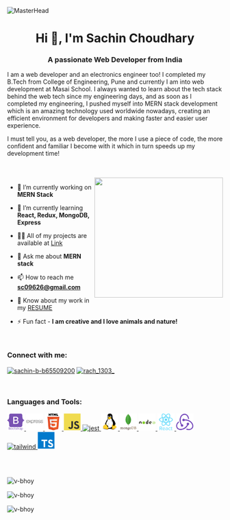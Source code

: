 ![MasterHead](https://camo.githubusercontent.com/48ec00ed4c84e771db4a1db90b56352923a8d644452a32b434d68e97006c9337/68747470733a2f2f63686b736b696c6c732e636f6d2f77702d636f6e74656e742f75706c6f6164732f323032302f30342f504e432d416e696d617465642d42616e6e6572732e676966)

<h1 align="center">Hi 👋, I'm Sachin Choudhary</h1>
<h3 align="center">A passionate Web Developer from India</h3>

<p> I am a web developer and an electronics engineer too! I completed my B.Tech from College of Engineering, Pune and currently I am into web development at Masai School. I always wanted to learn about the tech stack behind the web tech since my engineering days, and as soon as I completed my engineering, I pushed myself into MERN stack development which is an amazing technology used worldwide nowadays, creating an efficient environment for developers and making faster and easier user experience. </p>
<p>I must tell you, as a web developer, the more I use a piece of code, the more confident and familiar I become with it which in turn speeds up my development time!</p>
<br>
<br>




<img src="https://cdn.dribbble.com/users/4055494/screenshots/15215756/media/d2b66c4ca0192aa26d103448b3d1518b.gif" width="300" height="280" align="right" />


- 🔭 I’m currently working on **MERN Stack**

- 🌱 I’m currently learning **React, Redux, MongoDB, Express**

- 👨‍💻 All of my projects are available at <a href="#" target="_blank">Link</a>

- 💬 Ask me about **MERN stack**

- 📫 How to reach me **sc09626@gmail.com**

- 📄 Know about my work in my <a href="https://drive.google.com/file/d/1TJCj9LS1xfUg3OC0XMZk65VMqzMnlvJ-/view" target="_blank">RESUME</a>

- ⚡ Fun fact - **I am creative and I love animals and nature!**

<br>

<h3 align="left">Connect with me:</h3>
<p align="left">
<a href="https://www.linkedin.com/in/sachin-choudhary-0174441a0/" target="blank"><img align="center" src="https://raw.githubusercontent.com/rahuldkjain/github-profile-readme-generator/master/src/images/icons/Social/linked-in-alt.svg" alt="sachin-b-b65509200" height="30" width="40" /></a>
<a href="https://instagram.com/rach_1303_" target="blank"><img align="center" src="https://raw.githubusercontent.com/rahuldkjain/github-profile-readme-generator/master/src/images/icons/Social/instagram.svg" alt="rach_1303_" height="30" width="40" /></a>
</p>

<br>

<h3 align="left">Languages and Tools:</h3>
<p align="left"> <a href="https://getbootstrap.com" target="_blank" rel="noreferrer"> <img src="https://raw.githubusercontent.com/devicons/devicon/master/icons/bootstrap/bootstrap-plain-wordmark.svg" alt="bootstrap" width="40" height="40"/> </a>  <a href="https://expressjs.com" target="_blank" rel="noreferrer"> <img src="https://raw.githubusercontent.com/devicons/devicon/master/icons/express/express-original-wordmark.svg" alt="express" width="40" height="40"/> </a> <a href="https://www.w3.org/html/" target="_blank" rel="noreferrer"> <img src="https://raw.githubusercontent.com/devicons/devicon/master/icons/html5/html5-original-wordmark.svg" alt="html5" width="40" height="40"/> </a> <a href="https://developer.mozilla.org/en-US/docs/Web/JavaScript" target="_blank" rel="noreferrer"> <img src="https://raw.githubusercontent.com/devicons/devicon/master/icons/javascript/javascript-original.svg" alt="javascript" width="40" height="40"/> </a> <a href="https://jestjs.io" target="_blank" rel="noreferrer"> <img src="https://www.vectorlogo.zone/logos/jestjsio/jestjsio-icon.svg" alt="jest" width="40" height="40"/> </a> <a href="https://www.linux.org/" target="_blank" rel="noreferrer"> <img src="https://raw.githubusercontent.com/devicons/devicon/master/icons/linux/linux-original.svg" alt="linux" width="40" height="40"/> </a> <a href="https://www.mongodb.com/" target="_blank" rel="noreferrer"> <img src="https://raw.githubusercontent.com/devicons/devicon/master/icons/mongodb/mongodb-original-wordmark.svg" alt="mongodb" width="40" height="40"/> </a> <a href="https://nodejs.org" target="_blank" rel="noreferrer"> <img src="https://raw.githubusercontent.com/devicons/devicon/master/icons/nodejs/nodejs-original-wordmark.svg" alt="nodejs" width="40" height="40"/> </a><a href="https://reactjs.org/" target="_blank" rel="noreferrer"> <img src="https://raw.githubusercontent.com/devicons/devicon/master/icons/react/react-original-wordmark.svg" alt="react" width="40" height="40"/> </a> <a href="https://redux.js.org" target="_blank" rel="noreferrer"> <img src="https://raw.githubusercontent.com/devicons/devicon/master/icons/redux/redux-original.svg" alt="redux" width="40" height="40"/> </a> <a href="https://tailwindcss.com/" target="_blank" rel="noreferrer"> <img src="https://www.vectorlogo.zone/logos/tailwindcss/tailwindcss-icon.svg" alt="tailwind" width="40" height="40"/> </a> <a href="https://www.typescriptlang.org/" target="_blank" rel="noreferrer"> <img src="https://raw.githubusercontent.com/devicons/devicon/master/icons/typescript/typescript-original.svg" alt="typescript" width="40" height="40"/> </a> </p>

<br><br>
<p>
  <img align="center" src="https://github-readme-stats.vercel.app/api/top-langs?username=v-bhoy&show_icons=true&locale=en&layout=compact" alt="v-bhoy" width="500"/></p>

<p><img align="center" src="https://github-readme-stats.vercel.app/api?username=v-bhoy&show_icons=true&locale=en" alt="v-bhoy" /></p>

<p><img align="center" src="https://github-readme-streak-stats.herokuapp.com/?user=v-bhoy&" alt="v-bhoy" /></p>

